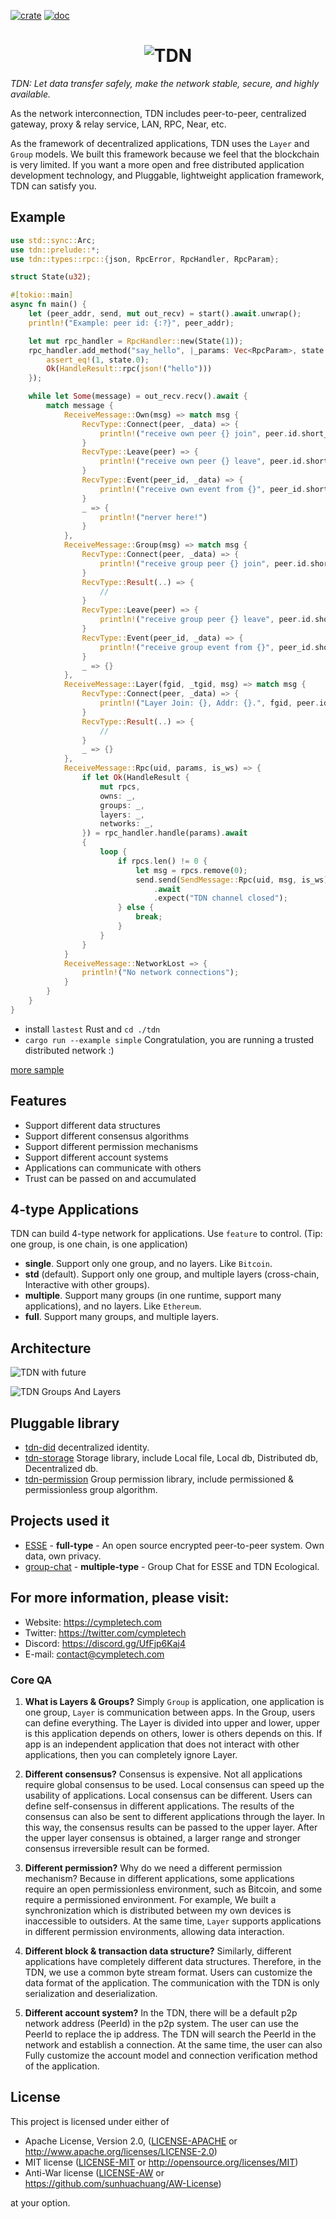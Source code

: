 [![crate](https://img.shields.io/badge/crates.io-v0.6.2-green.svg)](https://crates.io/crates/tdn) [![doc](https://img.shields.io/badge/docs.rs-v0.6.2-blue.svg)](https://docs.rs/tdn)

<h1 align="center"><img src="https://cympletech.com/logo/tdn_words.png" alt="TDN"></h1>

*TDN: Let data transfer safely, make the network stable, secure, and highly available.*

As the network interconnection, TDN includes peer-to-peer, centralized gateway, proxy & relay service, LAN, RPC, Near, etc.

As the framework of decentralized applications, TDN uses the `Layer` and `Group` models. We built this framework because we feel that the blockchain is very limited. If you want a more open and free distributed application development technology, and Pluggable, lightweight application framework, TDN can satisfy you.

## Example
```rust
use std::sync::Arc;
use tdn::prelude::*;
use tdn::types::rpc::{json, RpcError, RpcHandler, RpcParam};

struct State(u32);

#[tokio::main]
async fn main() {
    let (peer_addr, send, mut out_recv) = start().await.unwrap();
    println!("Example: peer id: {:?}", peer_addr);

    let mut rpc_handler = RpcHandler::new(State(1));
    rpc_handler.add_method("say_hello", |_params: Vec<RpcParam>, state: Arc<State>| async move {
        assert_eq!(1, state.0);
        Ok(HandleResult::rpc(json!("hello")))
    });

    while let Some(message) = out_recv.recv().await {
        match message {
            ReceiveMessage::Own(msg) => match msg {
                RecvType::Connect(peer, _data) => {
                    println!("receive own peer {} join", peer.id.short_show());
                }
                RecvType::Leave(peer) => {
                    println!("receive own peer {} leave", peer.id.short_show());
                }
                RecvType::Event(peer_id, _data) => {
                    println!("receive own event from {}", peer_id.short_show());
                }
                _ => {
                    println!("nerver here!")
                }
            },
            ReceiveMessage::Group(msg) => match msg {
                RecvType::Connect(peer, _data) => {
                    println!("receive group peer {} join", peer.id.short_show());
                }
                RecvType::Result(..) => {
                    //
                }
                RecvType::Leave(peer) => {
                    println!("receive group peer {} leave", peer.id.short_show());
                }
                RecvType::Event(peer_id, _data) => {
                    println!("receive group event from {}", peer_id.short_show());
                }
                _ => {}
            },
            ReceiveMessage::Layer(fgid, _tgid, msg) => match msg {
                RecvType::Connect(peer, _data) => {
                    println!("Layer Join: {}, Addr: {}.", fgid, peer.id.short_show());
                }
                RecvType::Result(..) => {
                    //
                }
                _ => {}
            },
            ReceiveMessage::Rpc(uid, params, is_ws) => {
                if let Ok(HandleResult {
                    mut rpcs,
                    owns: _,
                    groups: _,
                    layers: _,
                    networks: _,
                }) = rpc_handler.handle(params).await
                {
                    loop {
                        if rpcs.len() != 0 {
                            let msg = rpcs.remove(0);
                            send.send(SendMessage::Rpc(uid, msg, is_ws))
                                .await
                                .expect("TDN channel closed");
                        } else {
                            break;
                        }
                    }
                }
            }
            ReceiveMessage::NetworkLost => {
                println!("No network connections");
            }
        }
    }
}
```
- install `lastest` Rust and `cd ./tdn`
- `cargo run --example simple` Congratulation, you are running a trusted distributed network :)

[more sample](./tdn/examples)

## Features
- Support different data structures
- Support different consensus algorithms
- Support different permission mechanisms
- Support different account systems
- Applications can communicate with others
- Trust can be passed on and accumulated

## 4-type Applications
TDN can build 4-type network for applications.
Use `feature` to control. (Tip: one group, is one chain, is one application)

- **single**. Support only one group, and no layers. Like `Bitcoin`.
- **std** (default). Support only one group, and multiple layers (cross-chain, Interactive with other groups).
- **multiple**. Support many groups (in one runtime, support many applications), and no layers. Like `Ethereum`.
- **full**. Support many groups, and multiple layers.

## Architecture
![TDN with future](https://cympletech.com/images/TDN_future.jpg)

![TDN Groups And Layers](https://cympletech.com/images/TDN_groups_layers.jpg)

## Pluggable library
- [tdn-did](./did) decentralized identity.
- [tdn-storage](./storage) Storage library, include Local file, Local db, Distributed db, Decentralized db.
- [tdn-permission](https://github.com/cympletech/tdn-permission) Group permission library, include permissioned & permissionless group algorithm.

## Projects used it
- [ESSE](https://github.com/CympleTech/esse) - **full-type** - An open source encrypted peer-to-peer system. Own data, own privacy.
- [group-chat](https://github.com/CympleTech/group-chat) - **multiple-type** - Group Chat for ESSE and TDN Ecological.

## For more information, please visit:
- Website: https://cympletech.com
- Twitter: https://twitter.com/cympletech
- Discord: https://discord.gg/UfFjp6Kaj4
- E-mail: contact@cympletech.com

### Core QA
1. **What is Layers & Groups?**
Simply `Group` is application, one application is one group, `Layer` is communication between apps. In the Group, users can define everything. The Layer is divided into upper and lower, upper is this application depends on others, lower is others depends on this. If app is an independent application that does not interact with other applications, then you can completely ignore Layer.

2. **Different consensus?**
Consensus is expensive. Not all applications require global consensus to be used. Local consensus can speed up the usability of applications. Local consensus can be different. Users can define self-consensus in different applications. The results of the consensus can also be sent to different applications through the layer. In this way, the consensus results can be passed to the upper layer. After the upper layer consensus is obtained, a larger range and stronger consensus irreversible result can be formed.

3. **Different permission?**
Why do we need a different permission mechanism? Because in different applications, some applications require an open permissionless environment, such as Bitcoin, and some require a permissioned environment. For example, We built a synchronization which is distributed between my own devices is inaccessible to outsiders. At the same time, `Layer` supports applications in different permission environments, allowing data interaction.

4. **Different block & transaction data structure?**
Similarly, different applications have completely different data structures. Therefore, in the TDN, we use a common byte stream format. Users can customize the data format of the application. The communication with the TDN is only serialization and deserialization.

5. **Different account system?**
In the TDN, there will be a default p2p network address (PeerId) in the p2p system. The user can use the PeerId to replace the ip address. The TDN will search the PeerId in the network and establish a connection. At the same time, the user can also Fully customize the account model and connection verification method of the application.

## License

This project is licensed under either of

 * Apache License, Version 2.0, ([LICENSE-APACHE](LICENSE-APACHE) or
   http://www.apache.org/licenses/LICENSE-2.0)
 * MIT license ([LICENSE-MIT](LICENSE-MIT) or
   http://opensource.org/licenses/MIT)
 * Anti-War license ([LICENSE-AW](LICENSE-AW) or
   https://github.com/sunhuachuang/AW-License)

at your option.
